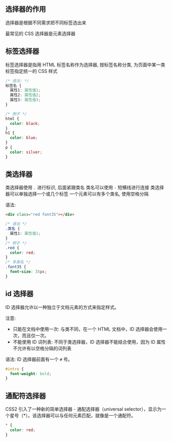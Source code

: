 ## 选择器的作用

选择器是根据不同需求把不同标签选出来

最常见的 CSS 选择器是元素选择器

## 标签选择器

标签选择器是指用 HTML 标签名称作为选择器, 按标签名称分类, 为页面中某一类标签指定统一的 CSS 样式

```css
/* 语法: */
标签名 {
  属性1: 属性值1;
  属性2: 属性值2;
  属性3: 属性值3;
}

/* 例子 */
html {
  color: black;
}
h1 {
  color: blue;
}
p {
  color: silver;
}
```

## 类选择器

类选择器使用 `.` 进行标识, 后面紧跟类名
类名可以使用 `-` 短横线进行连接
类选择器可以单独选择一个或几个标签
一个元素可以有多个类名, 使用空格分隔

语法:

```html
<div class="red font35"></div>
```

```css
/* 语法 */
.类名 {
  属性1: 属性值1;
}
/* 例子 */
.red {
  color: red;
}
/* 多类名 */
.font35 {
  font-size: 35px;
}
```

## id 选择器

ID 选择器允许以一种独立于文档元素的方式来指定样式。

注意:

- 只能在文档中使用一次: 与类不同，在一个 HTML 文档中，ID 选择器会使用一次，而且仅一次。
- 不能使用 ID 词列表: 不同于类选择器，ID 选择器不能结合使用，因为 ID 属性不允许有以空格分隔的词列表

语法:
ID 选择器前面有一个 `#` 号。

```css
#intro {
  font-weight: bold;
}
```

## 通配符选择器

CSS2 引入了一种新的简单选择器 - 通配选择器（universal selector），显示为一个星号（\*）。该选择器可以与任何元素匹配，就像是一个通配符。

```css
* {
  color: red;
}
```
